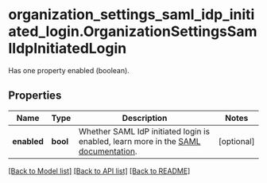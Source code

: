 # organization_settings_saml_idp_initiated_login.OrganizationSettingsSamlIdpInitiatedLogin

Has one property enabled (boolean).
## Properties
Name | Type | Description | Notes
------------ | ------------- | ------------- | -------------
**enabled** | **bool** | Whether SAML IdP initiated login is enabled, learn more in the [SAML documentation](https://docs.datadoghq.com/account_management/saml/#idp-initiated-login). | [optional] 

[[Back to Model list]](../README.md#documentation-for-models) [[Back to API list]](../README.md#documentation-for-api-endpoints) [[Back to README]](../README.md)


